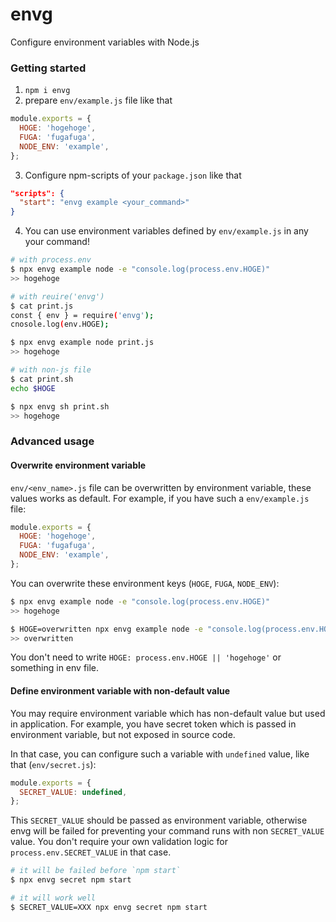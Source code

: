 # envg

Configure environment variables with Node.js

### Getting started

1. `npm i envg`
2. prepare `env/example.js` file like that

```js
module.exports = {
  HOGE: 'hogehoge',
  FUGA: 'fugafuga',
  NODE_ENV: 'example',
};
```

3. Configure npm-scripts of your `package.json` like that

```json
"scripts": {
  "start": "envg example <your_command>"
}
```

4. You can use environment variables defined by `env/example.js` in any your command!

```sh
# with process.env
$ npx envg example node -e "console.log(process.env.HOGE)"
>> hogehoge

# with reuire('envg')
$ cat print.js
const { env } = require('envg');
cnosole.log(env.HOGE);

$ npx envg example node print.js
>> hogehoge

# with non-js file
$ cat print.sh
echo $HOGE

$ npx envg sh print.sh
>> hogehoge
```

### Advanced usage

#### Overwrite environment variable

`env/<env_name>.js` file can be overwritten by environment variable,
these values works as default.
For example, if you have such a `env/example.js` file:

```js
module.exports = {
  HOGE: 'hogehoge',
  FUGA: 'fugafuga',
  NODE_ENV: 'example',
};
```

You can overwrite these environment keys (`HOGE`, `FUGA`, `NODE_ENV`):
```sh
$ npx envg example node -e "console.log(process.env.HOGE)"
>> hogehoge

$ HOGE=overwritten npx envg example node -e "console.log(process.env.HOGE)"
>> overwritten
```

You don't need to write `HOGE: process.env.HOGE || 'hogehoge'` or something in env file.

#### Define environment variable with non-default value

You may require environment variable which has non-default value but used in application.
For example, you have secret token which is passed in environment variable, but not exposed in source code.

In that case, you can configure such a variable with `undefined` value, like that (`env/secret.js`):

```js
module.exports = {
  SECRET_VALUE: undefined,
};
```

This `SECRET_VALUE` should be passed as environment variable, otherwise envg will be failed for preventing your command runs with non `SECRET_VALUE` value. You don't require your own validation logic for `process.env.SECRET_VALUE` in that case.

```sh
# it will be failed before `npm start`
$ npx envg secret npm start

# it will work well
$ SECRET_VALUE=XXX npx envg secret npm start
```

